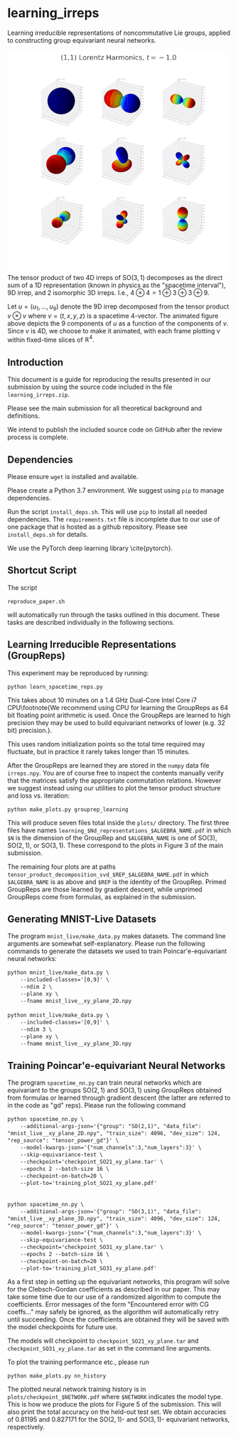 

# learning_irreps
Learning irreducible representations of noncommutative Lie groups, applied to constructing group equivariant neural networks.


![4D "Lorentz harmonics", analogues of the "spherical harmonic" functions](figs/poincare_lorentz_harmonics_small.gif)
The tensor product of two 4D irreps of $\text{SO}(3,1)$ decomposes as the direct sum of a 1D representation (known in physics as the "spacetime interval"), 9D irrep, and 2 isomorphic 3D irreps. I.e., $4 \otimes 4 = 1 \oplus 3 \oplus 3 \oplus 9$.

Let $u = (u_1, ..., u_9)$ denote the 9D irrep decomposed from the tensor product $v \otimes v$ where $v = (t,x,y,z)$ is a spacetime 4-vector. The animated figure above depicts the 9 components of $u$ as a function of the components of $v$. Since $v$ is 4D, we choose to make it animated, with each frame plotting v within fixed-time slices of $\mathbb{R}^4$.

<!-- ![Alt Text](figs/boosted_activations.gif)
The figure above shows: (left) an MNIST live digit in the xt plane, under the action of a Lorentz boost in the x direction; (right) all activations of a layer of an SO(1,1)-equivariant LAN (Lie Algebraic Network) as the boost is applied. Though the activations are comprised of fields of representations (more formally, [a section of a vector bundle associated to a principal bundle](https://papers.nips.cc/paper/9114-a-general-theory-of-equivariant-cnns-on-homogeneous-spaces.pdf)), they are plotted here as vectors with tails at the origin to make it easier to see the covariance. -->



## Introduction
This document is a guide for reproducing the results presented in our submission by using the source code included in the file `learning_irreps.zip`.

Please see the main submission for all theoretical background and definitions.

We intend to publish the included source code on GitHub after the review process is complete.

## Dependencies
Please ensure `wget` is installed and available.

Please create a Python 3.7 environment. We suggest using `pip` to manage dependencies.

Run the script `install_deps.sh`. This will use `pip` to install all needed dependencies. The `requirements.txt` file is incomplete due to our use of one package that is hosted as a github repository. Please see `install_deps.sh` for details.

We use the PyTorch deep learning library \cite{pytorch}.


## Shortcut Script
The script
```
reproduce_paper.sh
```
will automatically run through the tasks outlined in this document. These tasks are described individually in the following sections.

## Learning Irreducible Representations (GroupReps)
This experiment may be reproduced by running:
```
python learn_spacetime_reps.py
```
This takes about 10 minutes on a 1.4 GHz Dual-Core Intel Core i7 CPU\footnote{We recommend using CPU for learning the GroupReps as 64 bit floating point arithmetic is used. Once the GroupReps are learned to high precision they may be used to build equivariant networks of lower (e.g. 32 bit) precision.}.

This uses random initialization points so the total time required may fluctuate, but in practice it rarely takes longer than 15 minutes.

After the GroupReps are learned they are stored in the `numpy` data file `irreps.npy`. You are of course free to inspect the contents manually verify that the matrices satisfy the appropriate commutation relations. However we suggest instead using our utilities to plot the tensor product structure and loss vs. iteration:
```
python make_plots.py grouprep_learning
```
This will produce seven files total inside the `plots/` directory. The first three files have names `learning_$Nd_representations_$ALGEBRA_NAME.pdf` in which `$N` is the dimension of the GroupRep and `$ALGEBRA_NAME` is one of $\text{SO}(3), \text{SO}(2,1),$ or $\text{SO}(3,1)$. These correspond to the plots in Figure 3 of the main submission.

The remaining four plots are at paths
`tensor_product_decomposition_svd_$REP_$ALGEBRA_NAME.pdf`
in which `$ALGEBRA_NAME` is as above and `$REP` is the identity of the GroupRep. Primed GroupReps are those learned by gradient descent, while unprimed GroupReps come from formulas, as explained in the submission.

## Generating MNIST-Live Datasets
The program `mnist_live/make_data.py` makes datasets. The command line arguments are somewhat self-explanatory. Please run the following commands to generate the datasets we used to train Poincar\'e-equivariant neural networks:
```
python mnist_live/make_data.py \
    --included-classes='[0,9]' \
    --ndim 2 \
    --plane xy \
    --fname mnist_live__xy_plane_2D.npy

python mnist_live/make_data.py \
    --included-classes='[0,9]' \
    --ndim 3 \
    --plane xy \
    --fname mnist_live__xy_plane_3D.npy
```


## Training Poincar\'e-equivariant Neural Networks
The program `spacetime_nn.py` can train neural networks which are equivariant to the groups $\text{SO}(2,1)$ and $\text{SO}(3,1)$ using GroupReps obtained from formulas or learned through gradient descent (the latter are referred to in the code as "gd" reps).
Please run the following command
```
python spacetime_nn.py \
    --additional-args-json='{"group": "SO(2,1)", "data_file": "mnist_live__xy_plane_2D.npy", "train_size": 4096, "dev_size": 124, "rep_source": "tensor_power_gd"}' \
    --model-kwargs-json='{"num_channels":3,"num_layers":3}' \
    --skip-equivariance-test \
    --checkpoint='checkpoint_SO21_xy_plane.tar' \
    --epochs 2 --batch-size 16 \
    --checkpoint-on-batch=20 \
    --plot-to='training_plot_SO21_xy_plane.pdf'


python spacetime_nn.py \
    --additional-args-json='{"group": "SO(3,1)", "data_file": "mnist_live__xy_plane_3D.npy", "train_size": 4096, "dev_size": 124, "rep_source": "tensor_power_gd"}' \
    --model-kwargs-json='{"num_channels":3,"num_layers":3}' \
    --skip-equivariance-test \
    --checkpoint='checkpoint_SO31_xy_plane.tar' \
    --epochs 2 --batch-size 16 \
    --checkpoint-on-batch=20 \
    --plot-to='training_plot_SO31_xy_plane.pdf'
```

As a first step in setting up the equivariant networks, this program will solve for the Clebsch-Gordan coefficients as described in our paper. This may take some time due to our use of a randomized algorithm to compute the coefficients. Error messages of the form "Encountered error with CG coeffs..." may safely be ignored, as the algorithm will automatically retry until succeeding. Once the coefficients are obtained they will be saved with the model checkpoints for future use.

The models will checkpoint to `checkpoint_SO21_xy_plane.tar` and `checkpoint_SO31_xy_plane.tar` as set in the command line arguments.


To plot the training performance etc., please run
```
python make_plots.py nn_history
```
The plotted neural network training history is in `plots/checkpoint_$NETWORK.pdf` where `$NETWORK` indicates the model type. This is how we produce the plots for Figure 5 of the submission.
This will also print the total accuracy on the held-out test set. We obtain accuracies of $0.81195$ and $0.827171$ for the $\text{SO}(2,1)$- and $\text{SO}(3,1)$- equivariant networks, respectively.
